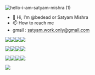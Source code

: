 
![hello-i-am-satyam-mishra (1)](https://user-images.githubusercontent.com/89126855/155183407-4273e81f-5a34-4919-bfb4-2660d15d2882.svg)

- 👋 Hi, I’m @bedead or Satyam Mishra
- 📫 How to reach me 
- gmail     : satyam.work.only@gmail.com
 
<img src="https://img.shields.io/badge/Python-%20-brightgreen"><img src="https://img.shields.io/badge/JAVA-%20-green"><img src="https://img.shields.io/badge/Tkinter-%20-orange"><img src="https://img.shields.io/badge/OpenCV-%20-yellowgreen">

<img src="https://img.shields.io/badge/Django-%20-lightgrey"><img src="https://img.shields.io/badge/Flask-%20-blue"><img src="https://img.shields.io/badge/Kivymd-%20-red"><img src="https://img.shields.io/badge/HTML-%20-red">

<img src="https://img.shields.io/badge/CSS-%20-brightgreen"><img src="https://img.shields.io/badge/JavaScript-%20-green"><img src="https://img.shields.io/badge/GodotEngine-%20-yellowgreen"><img src="https://img.shields.io/badge/BootStrap-%20-red">

<img src="https://img.shields.io/badge/Graphic%20Design-%20-red">
<!---
bedead/bedead is a ✨ special ✨ repository because its `README.md` (this file) appears on your GitHub profile.
You can click the Preview link to take a look at your changes.
--->
